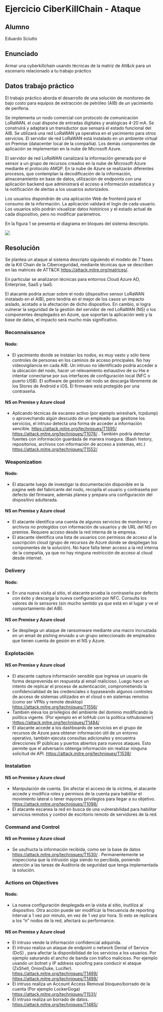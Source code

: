 # Ejercicio CiberKillChain - Ataque


## Alumno

Eduardo Sciutto

## Enunciado

Armar una cyberkillchain usando técnicas de la matriz de Att&ck para un escenario relacionado a tu trabajo práctico


## Datos trabajo práctico

El trabajo práctico aborda el desarrollo de una solución de monitoreo de bajo costo para equipos de extracción de petróleo (AIB) de un yacimiento de periferia.

Se implementa un nodo comercial con protocolo de comunicación LoRaWAN, el cual dispone de entradas digitales y analógicas 4-20 mA. Se construirá y adaptará un transductor que sensará el estado funcional del AIB. Se utilizará una red LoRaWAN ya operativa en el yacimiento para otros servicios. El servidor de red LoRaWAN está instalado en un ambiente virtual on Premise (datacenter local de la compañia). Los demás componentes de aplicación se implementan en la nube de Microsoft Azure.

El servidor de red LoRaWAN canalizará la información generada por el sensor a un grupo de recursos creados en la nube de Microsoft Azure mediante el protocolo AMQP. En la nube de Azure se realizarán diferentes procesos, que contemplan la decodificación de la información, almacenamiento en base de datos, utilización de endpoints con una aplicación backend que administrará el acceso a información estadística y la notificación de alertas a los usuarios autorizados. 

Los usuarios dispondrán de una aplicación Web de frontend para el consumo de la información. La aplicación validará el login de cada usuario. Los usuarios sólo podrán visualizar datos históricos y el estado actual de cada dispositivo, pero no modificar parámetros.

En la figura 1 se presenta el diagrama en bloques del sistema descripto.

![](./img/diagrama_bloques_conceptual.JPG)

## Resolución

Se plantea un ataque al sistema descripto siguiendo el modelo de 7 fases de la Kill Chain de la Ciberceguridad, mediante técnicas que se describen en las matrices de ATT&CK https://attack.mitre.org/matrices/.

En particular se analizaron técnicas para entornos Cloud Azure AD, Enterprise, SaaS y IaaS.

El atacante podría actuar sobre el nodo (dispositivo sensor LoRaWAN instalado en el AIB), pero tendría en el mejor de los casos un impacto aislado, acotado a la afectación de dicho dispositivo. En cambio, si logra vulnerar la seguridad de la gestión del servidor de red LoRaWAN (NS) o los componentes desplegados en Azure, que soportan la aplicación web y la base de datos, el impacto será mucho más significativo.

### Reconnaissance

#### Nodo:
- El yacimiento donde se instalan los nodos, es muy vasto y sólo tiene controles de personas en los caminos de acceso principales. No hay videovigilancia en cada AIB. Un intruso no identificado podría acceder a la ubicación del nodo, hacer un relevamiento exhaustivo de su Hw e intentar conectarse por sus interfaces de configuración local (NFC o puerto USB). El software de gestion del nodo se descarga libremente de los Stores de Android e iOS. El firmware está protegido por una contraseña.

#### NS on Premise y Azure cloud 
- Aplicando técnicas de escaneo activo (por ejemplo wireshark, tcpdump) o aprovechando algún descuido de un empleado que gestione los servicios, el intruso detecta una forma de acceder  a información sencible. https://attack.mitre.org/techniques/T1595/ https://attack.mitre.org/techniques/T1078/ . 
También podría detectar fuentes con información guardada de manera insegura. (Bash history, repositorios, archivos con información de acceso a sistemas, etc.) https://attack.mitre.org/techniques/T1552/

### Weaponization

#### Nodo: 
- El atacante luego de investigar la documentación disponible en la pagina web del fabricante del nodo, recopila el usuario y contraseña por defecto del firmware, además planea y prepara una configuración del dispositivo adulterada.

#### NS on Premise y Azure cloud
- El atacante identifica una cuenta de algunos servicios de monitoreo y archivos no protegidos con información de usuarios y de URL del NS on premise. Requiere acceso desde la red interna de la empresa.
- El atacante identifica una lista de usuarios con permisos de acceso al la suscripción cloud (grupo de recursos de Azure donde se despliegan los componentes de la solución). No hace falta tener acceso a la red interna de la compañía, ya que no hay ninguna restricción de acceso al cloud desde internet.

### Delivery

#### Nodo: 
- En una nueva visita al sitio, el atacante prueba la contraseña por defecto con éxito y descarga la nueva configuración por NFC. Consulta los valores de lo sensores (sin mucho sentido ya que está en el lugar y ve el comportamiento del AIB).

#### NS on Premise y Azure cloud 
- Se despliega un ataque de ransomware mediante una macro incrustada en un email de pishing enviado a un grupo seleccionado de empleados que tienen cuenta de gesión en el NS y Azure.

### Explotación

#### NS on Premise y Azure cloud 
- El atacante captura información sensible que ingresa un usuario de forma desprevenida en respuesta al email malicioso. Luego hace un intento de replicar el proceso de autenticación, comprometiendo la confidencialidad de las credenciales o bypaseando algunos controles de acceso de sistemas utilizados en el cloud o en sistemas remotos (como ser VPNs y remote desktop)    https://attack.mitre.org/techniques/T1556/
- También eleva los privilegios del ambiente del dominio modificando la política vigente. (Por ejemplo en el IotHub con la política iothubowner) )https://attack.mitre.org/techniques/T1484/
- El atacante accede a los dashboards de servicios en el grupo de recursos de Azure para obtener información útil de un entorno operativo,  también ejecuta consultas adicionales y encuentra direcciones IP públicas y puertos abiertos para nuevos ataques. Esto permite que el adversario obtenga información sin realizar ninguna solicitud de API. https://attack.mitre.org/techniques/T1538/

### Instalation

#### NS on Premise y Azure cloud 
- Manipulación de cuenta. Sin afectar el acceso de la víctima, el atacante accede y modifica roles y permisos de la cuenta para habilitar el movimiento lateral o tener mayores privilegios para llegar a su objetivo. https://attack.mitre.org/techniques/T1098/
- El atacante escanea la red en busca de una vulnerabilidad para habilitar servicios remotos y control de escritorio remoto de servidores de la red.

### Command and Control

#### NS on Premise y Azure cloud
- Se usufructa la información recibida, como ser la base de datos https://attack.mitre.org/techniques/T1530/ . Permanentemente se inspecciona que la intrusión siga siendo no percibida, poniendo atención a las tareas de Auditoria de seguridad que tenga implementada la solución.

### Actions on Objectives

#### Nodo: 
- La nueva configuración desplegada en la visita al sitio, inutiliza al dispositivo. 
Otra acción puede ser modificar la frecuencia de reporting Interval a 1 vez por minuto, en vez de 1 vez por hora. Si esto se replicara a los “n” nodos de la red, afectará su performance.

#### NS on Premise y Azure cloud
- El intruso vende la información confidencial adquirida.
- El intruso realiza un ataque de endpoint o network Denial of Service (DoS) , para afectar la disponibilidad de los servicios a los usuarios. Por ejemplo saturando el ancho de banda con tráfico malicioso.  Por ejemplo usando un botnet y IP address spoofing para conducir el ataque (ZxShell, OnionDuke, Lucifer). https://attack.mitre.org/techniques/T1499/  https://attack.mitre.org/techniques/T1498/
- El intruso realiza un Account Access Removal  bloqueo/borrado de la cuenta (Por ejemplo LockerGoga) https://attack.mitre.org/techniques/T1531/
- El intruso realiza un borrado de datos. https://attack.mitre.org/techniques/T1485/ 
